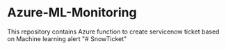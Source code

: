 # Azure-ML-Monitoring
This repository contains Azure function to create servicenow ticket based on Machine learning alert
"# SnowTicket" 
